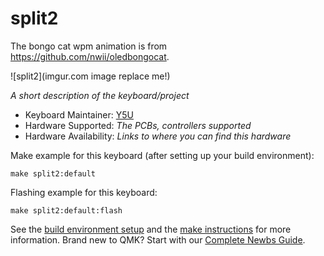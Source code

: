 # split2

The bongo cat wpm animation is from https://github.com/nwii/oledbongocat.

![split2](imgur.com image replace me!)

*A short description of the keyboard/project*

* Keyboard Maintainer: [Y5U](https://github.com/yourusername)
* Hardware Supported: *The PCBs, controllers supported*
* Hardware Availability: *Links to where you can find this hardware*

Make example for this keyboard (after setting up your build environment):

    make split2:default

Flashing example for this keyboard:

    make split2:default:flash

See the [build environment setup](https://docs.qmk.fm/#/getting_started_build_tools) and the [make instructions](https://docs.qmk.fm/#/getting_started_make_guide) for more information. Brand new to QMK? Start with our [Complete Newbs Guide](https://docs.qmk.fm/#/newbs).
